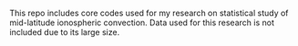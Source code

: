 This repo includes core codes used for my research on statistical study of 
mid-latitude ionospheric convection. Data used for this research is not included
due to its large size.
